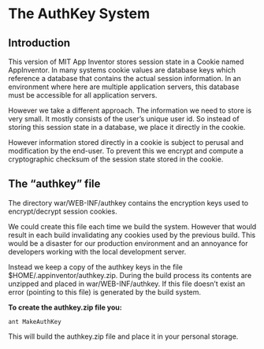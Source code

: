 # The AuthKey System

## Introduction

This version of MIT App Inventor stores session state in a Cookie
named AppInventor. In many systems cookie values are database keys
which reference a database that contains the actual session
information. In an environment where here are multiple application
servers, this database must be accessible for all application servers.

However we take a different approach. The information we need to store
is very small. It mostly consists of the user’s unique user id. So
instead of storing this session state in a database, we place it
directly in the cookie.

However information stored directly in a cookie is subject to perusal
and modification by the end-user. To prevent this we encrypt and
compute a cryptographic checksum of the session state stored in the
cookie.

## The “authkey” file

The directory war/WEB-INF/authkey contains the encryption keys used to
encrypt/decrypt session cookies.

We could create this file each time we build the system. However that
would result in each build invalidating any cookies used by the
previous build. This would be a disaster for our production
environment and an annoyance for developers working with the local
development server.

Instead we keep a copy of the authkey keys in the file
$HOME/.appinventor/authkey.zip. During the build process its contents
are unzipped and placed in war/WEB-INF/authkey. If this file doesn’t
exist an error (pointing to this file) is generated by the build
system.

**To create the authkey.zip file you:**

    ant MakeAuthKey

This will build the authkey.zip file and place it in your personal
storage.